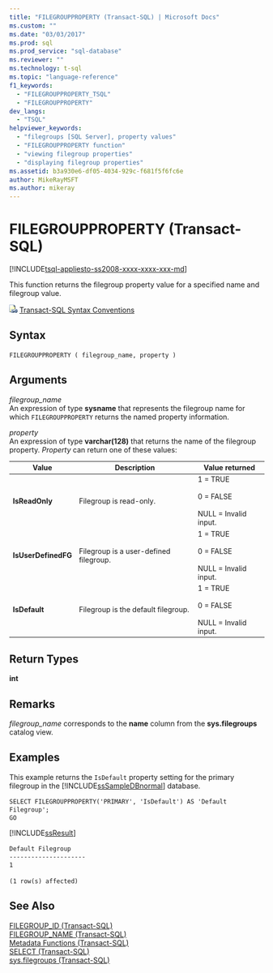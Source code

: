 ```yaml
---
title: "FILEGROUPPROPERTY (Transact-SQL) | Microsoft Docs"
ms.custom: ""
ms.date: "03/03/2017"
ms.prod: sql
ms.prod_service: "sql-database"
ms.reviewer: ""
ms.technology: t-sql
ms.topic: "language-reference"
f1_keywords: 
  - "FILEGROUPPROPERTY_TSQL"
  - "FILEGROUPPROPERTY"
dev_langs: 
  - "TSQL"
helpviewer_keywords: 
  - "filegroups [SQL Server], property values"
  - "FILEGROUPPROPERTY function"
  - "viewing filegroup properties"
  - "displaying filegroup properties"
ms.assetid: b3a930e6-df05-4034-929c-f681f5f6fc6e
author: MikeRayMSFT
ms.author: mikeray
---
```

# FILEGROUPPROPERTY (Transact-SQL)
[!INCLUDE[tsql-appliesto-ss2008-xxxx-xxxx-xxx-md](../../includes/tsql-appliesto-ss2008-xxxx-xxxx-xxx-md.md)]

This function returns the filegroup property value for a specified name  and filegroup value.  
  
 ![Topic link icon](../../database-engine/configure-windows/media/topic-link.gif "Topic link icon") [Transact-SQL Syntax Conventions](../../t-sql/language-elements/transact-sql-syntax-conventions-transact-sql.md)  
  
## Syntax  
  
```  
FILEGROUPPROPERTY ( filegroup_name, property )  
```  
  
## Arguments  
 *filegroup_name*  
An expression of type **sysname** that represents the filegroup name for which `FILEGROUPPROPERTY` returns the named property information.  
  
 *property*  
An expression of type **varchar(128)** that returns the name of the filegroup property. *Property* can return one of these values:  
  
|Value|Description|Value returned|  
|-----------|-----------------|--------------------|  
|**IsReadOnly**|Filegroup is read-only.|1 = TRUE<br /><br /> 0 = FALSE<br /><br /> NULL = Invalid input.|  
|**IsUserDefinedFG**|Filegroup is a user-defined filegroup.|1 = TRUE<br /><br /> 0 = FALSE<br /><br /> NULL = Invalid input.|  
|**IsDefault**|Filegroup is the default filegroup.|1 = TRUE<br /><br /> 0 = FALSE<br /><br /> NULL = Invalid input.|  
  
## Return Types  
**int**  
  
## Remarks  
*filegroup_name* corresponds to the **name** column from the **sys.filegroups** catalog view.  
  
## Examples  
This example returns the `IsDefault` property setting for the primary filegroup in the [!INCLUDE[ssSampleDBnormal](../../includes/sssampledbnormal-md.md)] database.  
  
```  
SELECT FILEGROUPPROPERTY('PRIMARY', 'IsDefault') AS 'Default Filegroup';  
GO  
```  
 [!INCLUDE[ssResult](../../includes/ssresult-md.md)]  
  
```  
Default Filegroup   
---------------------   
1  
  
(1 row(s) affected)  
```  
  
## See Also  
 [FILEGROUP_ID &#40;Transact-SQL&#41;](../../t-sql/functions/filegroup-id-transact-sql.md)   
 [FILEGROUP_NAME &#40;Transact-SQL&#41;](../../t-sql/functions/filegroup-name-transact-sql.md)   
 [Metadata Functions &#40;Transact-SQL&#41;](../../t-sql/functions/metadata-functions-transact-sql.md)   
 [SELECT &#40;Transact-SQL&#41;](../../t-sql/queries/select-transact-sql.md)   
 [sys.filegroups &#40;Transact-SQL&#41;](../../relational-databases/system-catalog-views/sys-filegroups-transact-sql.md)  
  
  
